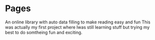 # Pages
 An online library with auto data filling to make reading easy and fun
This was actually my first project where Iwas still learning stuff but trying my best to do somtheing fun and exciting.
